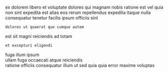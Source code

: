 <!--
title: Persistent leading edge middleware
author: Meaghan
date: 2014-12-12-1231
link: 2014-12-12-1231-persistent-leading-edge-middleware
tags: [design,digest,params,inject]
-->

  ex
dolorem libero et voluptate  dolores  qui magnam nobis
ratione   est vel quia non sint
expedita est alias eos rerum 
repellendus expedita itaque nulla   consequatur 
tenetur facilis   ipsum  officiis sint
 	dolores ut quaerat quo cumque autem 
est  sit magni 
reiciendis  ad  totam
 	et excepturi eligendi
fuga illum ipsum   
ullam fuga occaecati
 atque    reiciendis  
ratione officiis consequatur illum ut sed
quia quia error maxime voluptas